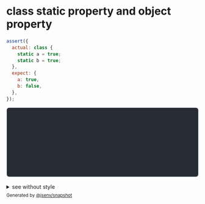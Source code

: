 # class static property and object property

```js
assert({
  actual: class {
    static a = true;
    static b = true;
  },
  expect: {
    a: true,
    b: false,
  },
});
```

![img](throw.svg)

<details>
  <summary>see without style</summary>

```console
AssertionError: actual and expect are different

actual: class actual {
  [source code];
  static a = true;
  static b = true;
}
expect: {
  a: true,
  b: false,
}
```

</details>


<sub>
  Generated by <a href="https://github.com/jsenv/core/tree/main/packages/independent/snapshot">@jsenv/snapshot</a>
</sub>